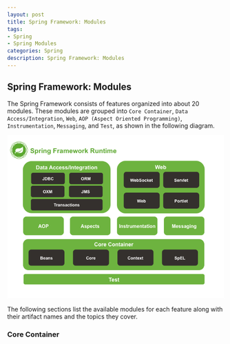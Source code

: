```yaml
---
layout: post
title: Spring Framework: Modules
tags:
- Spring
- Spring Modules
categories: Spring
description: Spring Framework: Modules
---
```


## Spring Framework: Modules

The Spring Framework consists of features organized into about 20 modules. These modules are grouped into `Core Container`, `Data Access/Integration`, `Web`, `AOP (Aspect Oriented Programming)`, `Instrumentation`, `Messaging`, and `Test`, as shown in the following diagram.

![Spring Framework 4.x 的系统架构图](/upload/images/15.png)

The following sections list the available modules for each feature along with their artifact names and the topics they cover.

### Core Container
